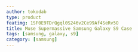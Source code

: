 ```yaml
---
author: tokodab
type: product
featimg: 1SF0E9TDrQgql0S246v2Ce99Af4SeRv5O
title: Muse Supermassive Samsung Galaxy S9 Case
tags: [samsung, galaxy, s9]
category: [samsung]
---
```

